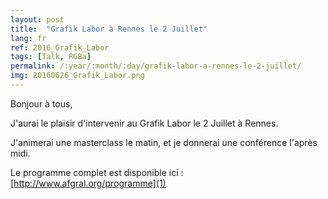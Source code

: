 ```yaml
---
layout: post
title:  "Grafik Labor à Rennes le 2 Juillet"
lang: fr
ref: 2016_Grafik_Labor
tags: [Talk, RGBa]
permalink: /:year/:month/:day/grafik-labor-a-rennes-le-2-juillet/
img: 20160626_Grafik_Labor.png
---
```


Bonjour à tous,

J'aurai le plaisir d'intervenir au Grafik Labor le 2 Juillet à Rennes.

J'animerai une masterclass le matin, et je donnerai une conférence l'après midi.

Le programme complet est disponible ici : [http://www.afgral.org/programme](1)

[1]: http://www.afgral.org/programme
